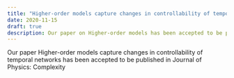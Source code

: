 ```yaml
---
title: "Higher-order models capture changes in controllability of temporal networks"
date: 2020-11-15
draft: true
description: Our paper on Higher-order models has been accepted to be published in Journal of Physics
---
```


Our paper Higher-order models capture changes in controllability of temporal networks has been accepted to be published in Journal of Physics: Complexity
